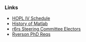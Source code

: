 ### Links

* [HOPL IV Schedule](https://hopl4.sigplan.org/program/program-hopl-4/?date=Sun%2020%20Jun%202021%2BMon%2021%20Jun%202021%2BTue%2022%20Jun%202021)
* [History of Matlab](https://dl.acm.org/doi/pdf/10.1145/3386331)
* [r6rs Steering Committee Electors](http://www.r6rs.org/steering-committee/election/electorate.html#X76)
* [Ryerson PhD Reqs](https://www.ryerson.ca/cs/graduate/degree-requirements/#accordion-1574694114065-phd-requirements)

